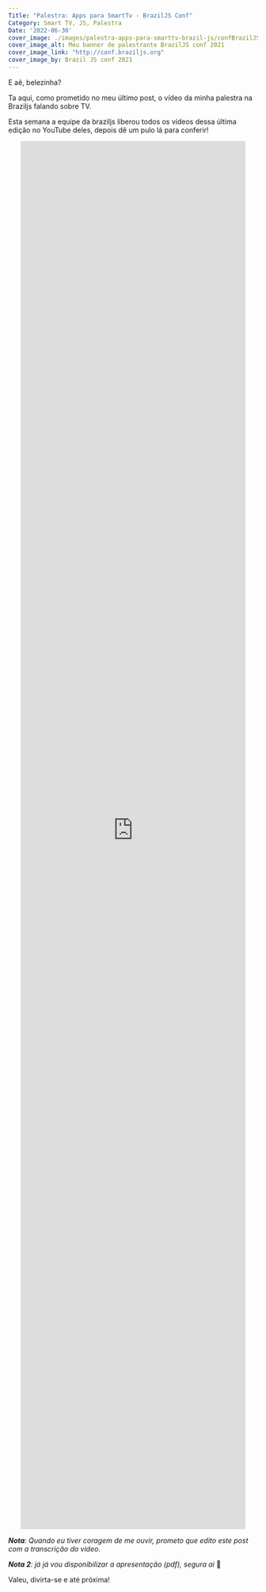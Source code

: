 ```yaml
---
Title: "Palestra: Apps para SmartTv - BrazilJS Conf"
Category: Smart TV, JS, Palestra
Date: '2022-06-30'
cover_image: ./images/palestra-apps-para-smarttv-brazil-js/confBrazilJS_tela-estudio_palestrante_paulo-oliveira.png
cover_image_alt: Meu banner de palestrante BrazilJS conf 2021
cover_image_link: "http://conf.braziljs.org"
cover_image_by: Brazil JS conf 2021
---
```


E aê, belezinha?

Ta aqui, como prometido no meu último post, o vídeo da minha palestra na Braziljs falando sobre TV.
<!-- PELICAN_END_SUMMARY -->
<!-- [meu último post](./braziljs-conf-minha-historia-com-a-maior-conferencia-js-do-mundo) -->

Esta semana a equipe da braziljs liberou todos os vídeos dessa última edição no YouTube deles, depois dê um pulo lá para conferir!

<iframe width="560" height="315" src="https://www.youtube-nocookie.com/embed/9WpuPhAVA6Q" title="YouTube video player" frameborder="0" allow="accelerometer; autoplay; clipboard-write; encrypted-media; gyroscope; picture-in-picture" allowfullscreen style="margin: 1em auto; position: relative; width: 90%; height: 50vw;height: 70vh; display: inherit;"></iframe>

_**Nota**: Quando eu tiver coragem de me ouvir, prometo que edito este post com a transcrição do video._

_**Nota 2**: já já vou disponibilizar a apresentação (pdf), segura ai_ 🤪


Valeu, divirta-se e até próxima!

